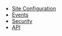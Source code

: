 - [Site Configuration](https://wutsi.github.io/site-server/Configuration)
- [Events](Event.md)
- [Security](Security.md)
- [API](https://wutsi.github.io/telegram-server/api/)
